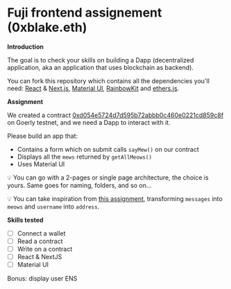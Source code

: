 # Fuji frontend assignement (0xblake.eth)

**Introduction**

The goal is to check your skills on building a Dapp (decentralized application, aka an application that uses blockchain as backend).

You can fork this repository which contains all the dependencies you'll need: [React](https://reactjs.org/) & [Next.js](https://nextjs.org/), [Material UI](https://mui.com/material-ui/getting-started/overview/), [RainbowKit](https://rainbowkit.com) and [ethers.js](https://docs.ethers.io/v5/).

**Assignment**

We created a contract [0xd054e5724d7d595b72abbb0c460e0221cd859c8f](https://goerli.etherscan.io/address/0xd054e5724d7d595b72abbb0c460e0221cd859c8f) on Goerly testnet, and we need a Dapp to interact with it.

Please build an app that:

- Contains a form which on submit calls `sayMew()` on our contract
- Displays all the `mews` returned by `getAllMeows()`
- Uses Material UI

💡 You can go with a 2-pages or single page architecture, the choice is yours. Same goes for naming, folders, and so on...

💡 You can take inspiration from [this assignment](http://messages-status-assignment.surge.sh/), transforming `messages` into `meows` and `username` into `address`.

**Skills tested**

- [ ] Connect a wallet
- [ ] Read a contract
- [ ] Write on a contract
- [ ] React & NextJS
- [ ] Material UI

Bonus: display user ENS
